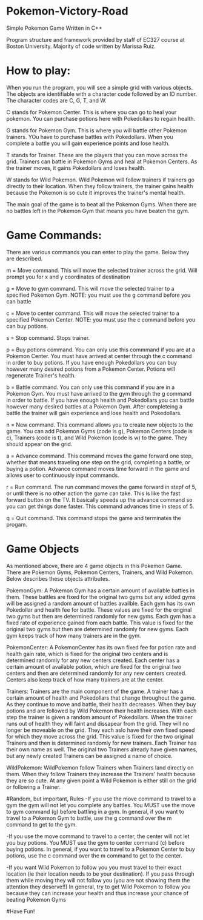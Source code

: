 # Pokemon-Victory-Road
Simple Pokemon Game Written in C++

Program structure and framework provided by staff of EC327 course at Boston University. Majority of code written by Marissa Ruiz.

# How to play:
When you run the program, you will see a simple grid with various objects. The objects are identifiable with a character code followed by an ID number. The character codes are C, G, T, and W.

C stands for Pokemon Center. This is where you can go to heal your pokemon. You can purchase potions here with Pokedollars to regain health.

G stands for Pokemon Gym. This is where you will battle other Pokemon trainers. YOu have to purchase battles with Pokedollars. When you complete a battle you will gain experience points and lose health.

T stands for Trainer. These are the players that you can move across the grid. Trainers can battle in Pokemon Gyms and heal at Pokemon Centers. As the trainer moves, it gains Pokedollars and loses health. 

W stands for Wild Pokemon. Wild Pokemon will follow trainers if trainers go directly to their location. When they follow trainers, the trainer gains health because the Pokemon is so cute it improves the trainer's mental health. 

The main goal of the game is to beat all the Pokemon Gyms. When there are no battles left in the Pokemon Gym that means you have beaten the gym.

# Game Commands:
There are various commands you can enter to play the game. Below they are described. 

m = Move command. This will move the selected trainer across the grid. Will prompt you for x and y coordinates of destination

g = Move to gym command. This will move the selected trainer to a specified Pokemon Gym. NOTE: you must use the g command before you can battle

c = Move to center command. This will move the selected trainer to a specified Pokemon Center. NOTE: you must use the c command before you can buy potions.

s = Stop command. Stops trainer.

p = Buy potions command. You can only use this commmand if you are at a Pokemon Center. You must have arrived at center through the c command in order to buy             potions. If you have enough Pokedollars you can buy however many desired potions from a Pokemon Center. Potions will regenerate Trainer's health. 

b = Battle command. You can only use this command if you are in a Pokemon Gym. You must have arrived to the gym through the g command in order to battle. If you have     enough health and Pokedollars you can battle however many desired battles at a Pokemon Gym. After completeing a battle the trainer will gain experience and lose      health and Pokedollars. 

n = New command. This command allows you to create new objects to the game. You can add Pokemon Gyms (code is g), Pokemon Centers (code is c), Trainers (code is t),      and Wild Pokemon (code is w) to the game. They should appear on the grid. 

a = Advance command. This command moves the game forward one step, whether that means traveling one step on the grid, completing a battle, or buying a potion.           Advance command moves time forward in the game and allows user to continuously input commands. 

r = Run command. The run command moves the game forward in stepf of 5, or until there is no other action the game can take. This is like the fast forward button on       the TV. It basically speeds up the advance command so you can get things done faster. This command advances time in steps of 5. 

q = Quit command. This command stops the game and terminates the progam. 

# Game Objects
As mentioned above, there are 4 game objects in this Pokemon Game. There are Pokemon Gyms, Pokemon Centers, Trainers, and Wild Pokemon. Below describes these objects attributes.

PokemonGym: A Pokemon Gym has a certain amount of available battles in them. These battles are fixed for the original two gyms but any added gyms will be assigned a random amount of battles availble. Each gym has its own Pokedollar and health fee for battle. These values are fixed for the original two gyms but then are determined randomly for new gyms. Each gym has a fixed rate of experience gained from each battle. This value is fixed for the original two gyms but then are determined randomly for new gyms. Each gym keeps track of how many trainers are in the gym. 

PokemonCenter: A PokemonCenter has its own fixed fee for potion rate and health gain rate, which is fixed for the original two centers and is determined randomly for any new centers created. Each center has a certain amount of available potion, which are fixed for the original two centers and then are determined randomly for any new centers created. Centers also keep track of how many trainers are at the center. 

Trainers: Trainers are the main component of the game. A trainer has a certain amount of health and Pokedollars that change throughout the game. As they continue to move and battle, their health decreases. When they buy potions and are followed by Wild Pokemon their health increases. With each step the trainer is given a random amount of Pokedollars. When the trainer runs out of health they will faint and dissapear from the grid. They will no longer be moveable on the grid. They each aslo have their own fixed speed for which they move across the grid. This value is fixed for the two original Trainers and then is determined randomly for new trainers. Each Trainer has their own name as well. The original two Trainers already have given names, but any newly created Trainers can be assigned a name of choice. 

WildPokemon: WildPokemon follow Trainers when Trainers land directly on them. When they follow Trainers they increase the Trainers' health because they are so cute. At any given point a Wild Pokemon is either still on the grid or following a Trainer. 

#Random, but important, Rules
-If you use the move command to travel to a gym the gym will not let you complete any battles. You MUST use the move to gym command (g) before battling in a gym. In general, if you want to travel to a Pokemon Gym to battle, use the g command over the m command to get to the gym.

-If you use the move command to travel to a center, the center will not let you buy potions. You MUST use the gym to center command (c) before buying potions. In general, if you want to travel to a Pokemon Center to buy potions, use the c command over the m command to get to the center.

-If you want Wild Pokemon to follow you you must travel to their exact location (ie their location needs to be your destination). If you pass through them while moving they will not follow you (you are not showing them the attention they deserve!!) In general, try to get Wild Pokemon to follow you because they can increase your health and thus increase your chance of beating Pokemon Gyms

#Have Fun!


